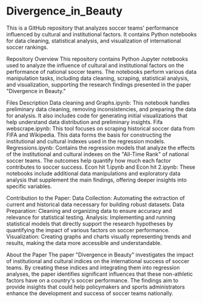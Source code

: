 # Divergence_in_Beauty
 This is a GitHub repository that analyzes soccer teams' performance influenced by cultural and institutional factors. It contains Python notebooks for data cleaning, statistical analysis, and visualization of international soccer rankings.

 
Repository Overview
This repository contains Python Jupyter notebooks used to analyze the influence of cultural and institutional factors on the performance of national soccer teams. The notebooks perform various data manipulation tasks, including data cleaning, scraping, statistical analysis, and visualization, supporting the research findings presented in the paper "Divergence in Beauty."

Files Description
Data cleaning and Graphs.ipynb: This notebook handles preliminary data cleaning, removing inconsistencies, and preparing the data for analysis. It also includes code for generating initial visualizations that help understand data distribution and preliminary insights.
Fifa webscrape.ipynb: This tool focuses on scraping historical soccer data from FIFA and Wikipedia. This data forms the basis for constructing the institutional and cultural indexes used in the regression models.
Regressions.ipynb: Contains the regression models that analyze the effects of the institutional and cultural indexes on the "All-Time Rank" of national soccer teams. The outcomes help quantify how much each factor contributes to soccer success.
Econ hit 1.ipynb and Econ hit 2.ipynb: These notebooks include additional data manipulations and exploratory data analysis that supplement the main findings, offering deeper insights into specific variables.

Contribution to the Paper:
Data Collection: Automating the extraction of current and historical data necessary for building robust datasets.
Data Preparation: Cleaning and organizing data to ensure accuracy and relevance for statistical testing.
Analysis: Implementing and running statistical models that directly support the research hypotheses by quantifying the impact of various factors on soccer performance.
Visualization: Creating graphs and charts visually representing trends and results, making the data more accessible and understandable.

About the Paper
The paper "Divergence in Beauty" investigates the impact of institutional and cultural indices on the international success of soccer teams. By creating these indices and integrating them into regression analyses, the paper identifies significant influences that these non-athletic factors have on a country's soccer performance. The findings aim to provide insights that could help policymakers and sports administrators enhance the development and success of soccer teams nationally.
